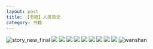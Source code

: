 ```yaml
---
layout: post
title: 【书籍】人类简史
category: 书籍
---
```

![story_new_final](http://rdr022gcy.hd-bkt.clouddn.com/img/story_new_final_0322.png)
![](http://rdr13xtfo.hd-bkt.clouddn.com/img/men-history-220512-new-1.jpeg)
![](http://rdr13xtfo.hd-bkt.clouddn.com/img/men-history-220512-new-2.jpeg)
![](http://rdr13xtfo.hd-bkt.clouddn.com/img/men-history-220530-7.jpg)
![](http://rdr13xtfo.hd-bkt.clouddn.com/img/men-history-220530-6.jpg)
![](http://rdr13xtfo.hd-bkt.clouddn.com/img/men-history-220530-5.jpg)
![](http://rdr13xtfo.hd-bkt.clouddn.com/img/men-history-220530-4.jpg)
![](http://rdr13xtfo.hd-bkt.clouddn.com/img/men-history-220530-3.jpg)
![](http://rdr13xtfo.hd-bkt.clouddn.com/img/men-history-220530-2.jpg)
![](http://rdr13xtfo.hd-bkt.clouddn.com/img/men-history-220530-1.jpg)
![wanshan](http://rdr022gcy.hd-bkt.clouddn.com/img/wanshan.png)
  




